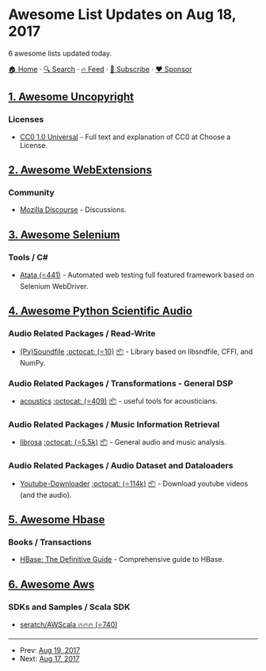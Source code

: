 # Awesome List Updates on Aug 18, 2017

6 awesome lists updated today.

[🏠 Home](/README.md) · [🔍 Search](https://www.trackawesomelist.com/search/) · [🔥 Feed](https://www.trackawesomelist.com/rss.xml) · [📮 Subscribe](https://trackawesomelist.us17.list-manage.com/subscribe?u=d2f0117aa829c83a63ec63c2f&id=36a103854c) · [❤️  Sponsor](https://github.com/sponsors/theowenyoung)



## [1. Awesome Uncopyright](/content/johnjago/awesome-uncopyright/README.md)

### Licenses

*   [CC0 1.0 Universal](https://choosealicense.com/licenses/cc0-1.0/) - Full text and explanation of CC0 at Choose a License.

## [2. Awesome WebExtensions](/content/fregante/Awesome-WebExtensions/README.md)

### Community

*   [Mozilla Discourse](https://discourse.mozilla.org/c/add-ons) - Discussions.

## [3. Awesome Selenium](/content/christian-bromann/awesome-selenium/README.md)

### Tools / C#

*   [Atata (⭐441)](https://github.com/atata-framework/atata) - Automated web testing full featured framework based on Selenium WebDriver.

## [4. Awesome Python Scientific Audio](/content/faroit/awesome-python-scientific-audio/README.md)

### Audio Related Packages / Read-Write

*   [(Py)Soundfile](http://pysoundfile.readthedocs.io/) [:octocat: (⭐10)](https://github.com/bastibe/PySoundFile) [:package:](https://pypi.python.org/pypi/SoundFile) - Library based on libsndfile, CFFI, and NumPy.

### Audio Related Packages / Transformations - General DSP

*   [acoustics](http://python-acoustics.github.io/python-acoustics/) [:octocat: (⭐409)](https://github.com/python-acoustics/python-acoustics/) [:package:](https://pypi.python.org/pypi/acoustics) - useful tools for acousticians.

### Audio Related Packages / Music Information Retrieval

*   [librosa](http://librosa.github.io/librosa/) [:octocat: (⭐5.5k)](https://github.com/librosa/librosa) [:package:](https://pypi.python.org/pypi/librosa) - General audio and music analysis.

### Audio Related Packages / Audio Dataset and Dataloaders

*   [Youtube-Downloader](http://rg3.github.io/youtube-dl/) [:octocat: (⭐114k)](https://github.com/rg3/youtube-dl) [:package:](https://pypi.python.org/pypi/youtube_dl) - Download youtube videos (and the audio).

## [5. Awesome Hbase](/content/rayokota/awesome-hbase/README.md)

### Books / Transactions

*   [HBase: The Definitive Guide](http://shop.oreilly.com/product/0636920014348.do) - Comprehensive guide to HBase.

## [6. Awesome Aws](/content/donnemartin/awesome-aws/README.md)

### SDKs and Samples / Scala SDK

*   [seratch/AWScala :fire::fire::fire: (⭐740)](https://github.com/seratch/AWScala)

---

- Prev: [Aug 19, 2017](/content/2017/08/19/README.md)
- Next: [Aug 17, 2017](/content/2017/08/17/README.md)